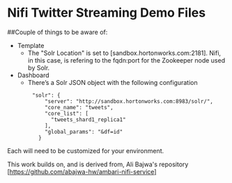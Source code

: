 # Nifi Twitter Streaming Demo Files

##Couple of things to be aware of:
* Template
    * The "Solr Location" is set to [sandbox.hortonworks.com:2181]. Nifi, in this case, is refering to the fqdn:port for the Zookeeper node used by Solr.
* Dashboard
    * There’s a Solr JSON object with the following configuration
```
        "solr": {
            "server": "http://sandbox.hortonworks.com:8983/solr/",
            "core_name": "tweets",
            "core_list": [
              "tweets_shard1_replica1"
            ],
            "global_params": "&df=id"
          }
```

Each will need to be customized for your environment.

This work builds on, and is derived from, Ali Bajwa's repository [https://github.com/abajwa-hw/ambari-nifi-service]
